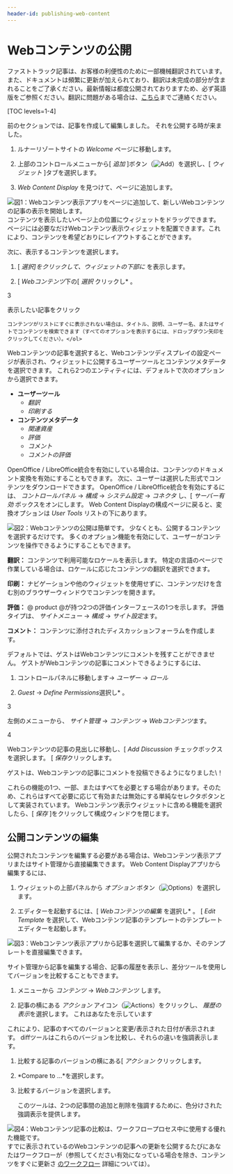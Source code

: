 ```yaml
---
header-id: publishing-web-content
---
```


# Webコンテンツの公開

<p class="alert alert-info"><span class="wysiwyg-color-blue120">ファストトラック記事は、お客様の利便性のために一部機械翻訳されています。また、ドキュメントは頻繁に更新が加えられており、翻訳は未完成の部分が含まれることをご了承ください。最新情報は都度公開されておりますため、必ず英語版をご参照ください。翻訳に問題がある場合は、<a href="mailto:support-content-jp@liferay.com">こちら</a>までご連絡ください。</span></p>

[TOC levels=1-4]

前のセクションでは、記事を作成して編集しました。 それを公開する時が来ました。

1.  ルナーリゾートサイトの *Welcome* ページに移動します。

2.  上部のコントロールメニューから[ *追加* ]ボタン（![Add](../../../../images/icon-control-menu-add.png)）を選択し、[ *ウィジェット* ]タブを選択します。

3.  *Web Content Display* を見つけて、ページに追加します。

![図1：Webコンテンツ表示アプリをページに追加して、新しいWebコンテンツの記事の表示を開始します。](../../../../images/add-web-content-display.png) コンテンツを表示したいページ上の位置にウィジェットをドラッグできます。 ページには必要なだけWebコンテンツ表示ウィジェットを配置できます。これにより、コンテンツを希望どおりにレイアウトすることができます。

次に、表示するコンテンツを選択します。

1.  [ *選択]をクリックして、ウィジェットの下部に* を表示します。

2.  [ *Webコンテンツ*下の[ *選択* クリックし* 。</p></li>

3

表示したい記事をクリック

    コンテンツがリストにすぐに表示されない場合は、タイトル、説明、ユーザー名、またはサイトでコンテンツを検索できます（すべてのオプションを表示するには、ドロップダウン矢印をクリックしてください）。</ol>

Webコンテンツの記事を選択すると、Webコンテンツディスプレイの設定ページが表示され、ウィジェットに公開するユーザーツールとコンテンツメタデータを選択できます。 これら2つのエンティティには、デフォルトで次のオプションから選択できます。

  - **ユーザーツール**
      - *翻訳*
      - *印刷する*
  - **コンテンツメタデータ**
      - *関連資産*
      - *評価*
      - *コメント*
      - *コメントの評価*

OpenOffice / LibreOffice統合を有効にしている場合は、コンテンツのドキュメント変換を有効にすることもできます。 次に、ユーザーは選択した形式でコンテンツをダウンロードできます。 OpenOffice / LibreOffice統合を有効にするには、 *コントロールパネル* → *構成* → *システム設定* → *コネクタ* し、[ *サーバー有効* ボックスをオンにします。 Web Content Displayの構成ページに戻ると、変換オプションは *User Tools* リストの下にあります。

![図2：Webコンテンツの公開は簡単です。 少なくとも、公開するコンテンツを選択するだけです。 多くのオプション機能を有効にして、ユーザーがコンテンツを操作できるようにすることもできます。](../../../../images/web-content-choosing-web-content.png)

**翻訳：** コンテンツで利用可能なロケールを表示します。 特定の言語のページで作業している場合は、ロケールに応じたコンテンツの翻訳を選択できます。

**印刷：** ナビゲーションや他のウィジェットを使用せずに、コンテンツだけを含む別のブラウザーウィンドウでコンテンツを開きます。

**評価：** @ product @が持つ2つの評価インターフェースの1つを示します。 評価タイプは、 *サイトメニュー* → *構成* → *サイト設定*ます。

**コメント：** コンテンツに添付されたディスカッションフォーラムを作成します。

デフォルトでは、ゲストはWebコンテンツにコメントを残すことができません。 ゲストがWebコンテンツの記事にコメントできるようにするには、

1.  コントロールパネルに移動します→ *ユーザー* → *ロール*

2.  *Guest* → *Define Permissions*選択し* 。</p></li>

3

左側のメニューから、 *サイト管理* → *コンテンツ* → *Webコンテンツ*ます。

4

Webコンテンツの記事の見出しに移動し、[ *Add Discussion* チェックボックスを選択します。 [ *保存*クリックします。</ol>

ゲストは、Webコンテンツの記事にコメントを投稿できるようになりました\！

これらの機能の1つ、一部、またはすべてを必要とする場合があります。そのため、これらはすべて必要に応じて有効または無効にする単純なセレクタボタンとして実装されています。 Webコンテンツ表示ウィジェットに含める機能を選択したら、[ *保存* ]をクリックして構成ウィンドウを閉じます。

## 公開コンテンツの編集

公開されたコンテンツを編集する必要がある場合は、Webコンテンツ表示アプリまたはサイト管理から直接編集できます。 Web Content Displayアプリから編集するには、

1.  ウィジェットの上部パネルから *オプション* ボタン（![Options](../../../../images/icon-app-options.png)）を選択します。

2.  エディターを起動するには、[ *Webコンテンツの編集* を選択し* 。 [ *Edit Template* を選択して、Webコンテンツ記事のテンプレートのテンプレートエディターを起動します。</p></li> </ol>

![図3：Webコンテンツ表示アプリから記事を選択して編集するか、そのテンプレートを直接編集できます。](../../../../images/web-content-display-icons.png)

サイト管理から記事を編集する場合、記事の履歴を表示し、差分ツールを使用してバージョンを比較することもできます。

1.  メニューから *コンテンツ* → *Webコンテンツ* します。

2.  記事の横にある *アクション* アイコン（![Actions](../../../../images/icon-actions.png)）をクリックし、 *履歴の表示*を選択します。 これはあなたを示しています

これにより、記事のすべてのバージョンと変更/表示された日付が表示されます。 diffツールはこれらのバージョンを比較し、それらの違いを強調表示します。

1.  比較する記事のバージョンの横にある[ *アクション* クリックします。

2.  *Compare to ...*を選択します。

3.  比較するバージョンを選択します。

    このツールは、2つの記事間の追加と削除を強調するために、色分けされた強調表示を提供します。

![図4：Webコンテンツ記事の比較は、ワークフロープロセス中に使用する優れた機能です。](../../../../images/web-content-diff-feature.png) すでに表示されているのWebコンテンツの記事への更新を公開するたびにあなたはワークフローが（参照してください有効になっている場合を除き、コンテンツをすぐに更新さ [のワークフロー](/docs/7-1/user/-/knowledge_base/u/workflow) 詳細については）。
